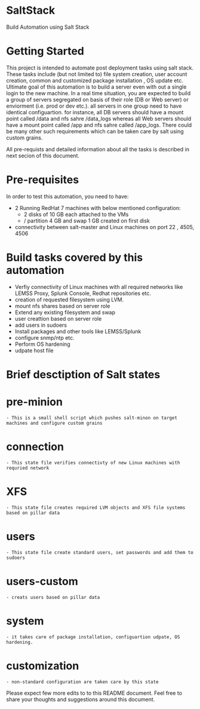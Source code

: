 # SaltStack
Build Automation using Salt Stack 

# Getting Started

This project is intended to automate post deployment tasks using salt stack. These tasks include (but not limited to) file system creation, user account creation, common and customized package installation , OS update etc. Ultimate goal of this automation is to build a server even with out a single login to the new machine. 
In a real time situation, you are expected to build a group of servers segregated on basis of their role (DB or Web server) or enviorment (i.e. prod or dev etc.). all servers in one group need to have identical configuartion. for instance, all DB servers should have a mount point called /data and nfs sahre /data_logs whereas all Web servers should have a mount point called /app and nfs sahre called /app_logs. There could be many other such requirements which can be taken care by salt using custom grains. 

All pre-requists and detailed information about all the tasks is described in next secion of this document. 

# Pre-requisites 
In order to test this automation, you need to have:
- 2 Running RedHat 7 machines with below mentioned configuration:
  - 2 disks of 10 GB each attached to the VMs
  - / partition 4 GB and swap 1 GB created on first disk
- connectivity between salt-master and Linux machines on port 22 , 4505, 4506

# Build tasks covered by this automation

- Verfiy connectivity of Linux machines with all required networks like LEMSS Proxy, Splunk Console, Redhat repositories etc. 
- creation of requested filesystem using LVM.
- mount nfs shares based on server role
- Extend any existing filesystem and swap 
- user creattion based on server role
- add users in sudoers
- Install packages and other tools like LEMSS/Splunk
- configure snmp/ntp etc. 
- Perform OS hardening
- udpate host file 

# Brief desctiption of Salt states

  # pre-minion
    - This is a small shell script which pushes salt-minon on target machines and configure custom grains
  # connection 
    - This state file verifies connectivty of new Linux machines with requried network
  # XFS
    - This state file creates required LVM objects and XFS file systems based on pillar data 
  # users
    - This state file create standard users, set passwords and add them to sudoers
  # users-custom
    - creats users based on pillar data
  # system
    - it takes care of package installation, configuartion udpate, OS hardening.
  # customization
    - non-standard configuration are taken care by this state
  
 Please expect few more edits to to this README document. Feel free to share your thoughts and suggestions around this document.
  
  
   
